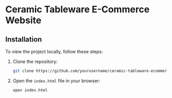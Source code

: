 # Ceramic Tableware E-Commerce Website


## Installation

To view the project locally, follow these steps:

1. Clone the repository:
    ```bash
    git clone https://github.com/yourusername/ceramic-tableware-ecommerce.git
    ```

2. Open the `index.html` file in your browser:
    ```bash
    open index.html
    ```



